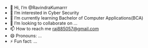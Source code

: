 - 👋 Hi, I’m @RavindraKumarrr
- 👀 I’m interested in Cyber Security
- 🌱 I’m currently learning Bachelor of Computer Applications(BCA)
- 💞️ I’m looking to collaborate on ...
- 📫 How to reach me raj885057@gmail.com
- 😄 Pronouns: ...
- ⚡ Fun fact: ...

<!---
RavindraKumarrr/RavindraKumarrr is a ✨ special ✨ repository because its `README.md` (this file) appears on your GitHub profile.
You can click the Preview link to take a look at your changes.
--->
